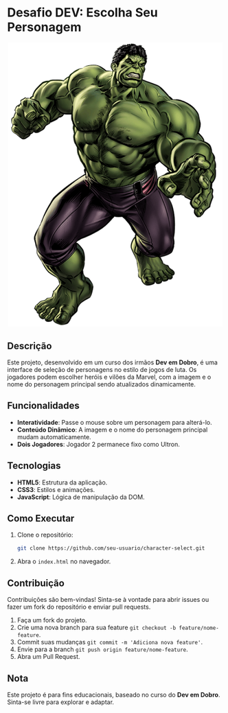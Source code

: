 # Desafio DEV: Escolha Seu Personagem

<div align="center">
  <img src="./src/imagens/hulk.png" alt="Tela de seleção de personagens" width="500"/>
</div>

## Descrição

Este projeto, desenvolvido em um curso dos irmãos **Dev em Dobro**, é uma interface de seleção de personagens no estilo de jogos de luta. Os jogadores podem escolher heróis e vilões da Marvel, com a imagem e o nome do personagem principal sendo atualizados dinamicamente.

## Funcionalidades

- **Interatividade**: Passe o mouse sobre um personagem para alterá-lo.
- **Conteúdo Dinâmico**: A imagem e o nome do personagem principal mudam automaticamente.
- **Dois Jogadores**: Jogador 2 permanece fixo como Ultron.

## Tecnologias

- **HTML5**: Estrutura da aplicação.
- **CSS3**: Estilos e animações.
- **JavaScript**: Lógica de manipulação da DOM.

## Como Executar

1. Clone o repositório:
   ```bash
   git clone https://github.com/seu-usuario/character-select.git
   ```
2. Abra o `index.html` no navegador.

## Contribuição

Contribuições são bem-vindas! Sinta-se à vontade para abrir issues ou fazer um fork do repositório e enviar pull requests.

1. Faça um fork do projeto.
2. Crie uma nova branch para sua feature `git checkout -b feature/nome-feature`.
3. Commit suas mudanças `git commit -m 'Adiciona nova feature'`.
4. Envie para a branch `git push origin feature/nome-feature`.
5. Abra um Pull Request.

## Nota

Este projeto é para fins educacionais, baseado no curso do **Dev em Dobro**. Sinta-se livre para explorar e adaptar.
